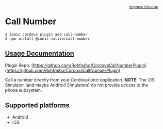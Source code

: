 <a style="float:right;font-size:12px;" href="http://github.com/ionic-team/ionic-native/edit/master/src/@ionic-native/plugins/call-number/index.ts#L1">
  Improve this doc
</a>

# Call Number

```
$ ionic cordova plugin add call-number
$ npm install @ionic-native/call-number
```

## [Usage Documentation](https://ionicframework.com/docs/native/call-number/)

Plugin Repo: [https://github.com/Rohfosho/CordovaCallNumberPlugin](https://github.com/Rohfosho/CordovaCallNumberPlugin)

Call a number directly from your Cordova/Ionic application.
**NOTE**: The iOS Simulator (and maybe Android Simulators) do not provide access to the phone subsystem.

## Supported platforms
- Android
- iOS



